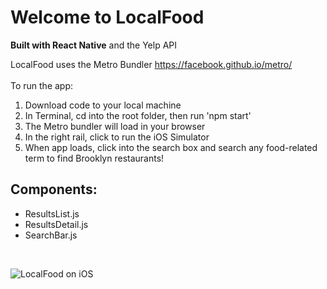 # Welcome to LocalFood
**Built with React Native**
and the Yelp API

LocalFood uses the Metro Bundler https://facebook.github.io/metro/<br><br>
To run the app:
1. Download code to your local machine
2. In Terminal, cd into the root folder, then run 'npm start'
3. The Metro bundler will load in your browser
4. In the right rail, click to run the iOS Simulator
5. When app loads, click into the search box and search any food-related term to find Brooklyn restaurants!

## Components: ##
- ResultsList.js
- ResultsDetail.js
- SearchBar.js
<br>

![LocalFood on iOS](https://i.imgur.com/cbdFyng.png)
